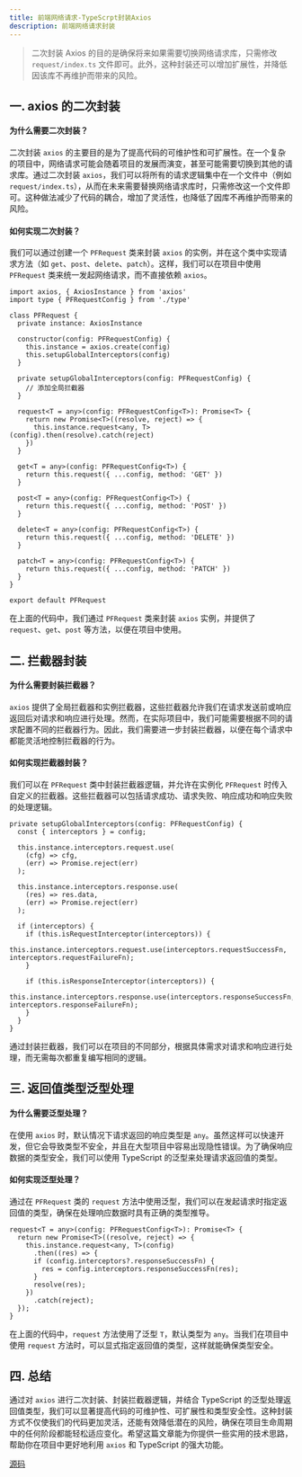 ```yaml
---
title: 前端网络请求-TypeScrpt封装Axios
description: 前端网络请求封装
---
```


> 二次封装 Axios 的目的是确保将来如果需要切换网络请求库，只需修改 `request/index.ts` 文件即可。此外，这种封装还可以增加扩展性，并降低因该库不再维护而带来的风险。

## 一. axios 的二次封装

#### 为什么需要二次封装？

二次封装 `axios` 的主要目的是为了提高代码的可维护性和可扩展性。在一个复杂的项目中，网络请求可能会随着项目的发展而演变，甚至可能需要切换到其他的请求库。通过二次封装 `axios`，我们可以将所有的请求逻辑集中在一个文件中（例如 `request/index.ts`），从而在未来需要替换网络请求库时，只需修改这一个文件即可。这种做法减少了代码的耦合，增加了灵活性，也降低了因库不再维护而带来的风险。

#### 如何实现二次封装？

我们可以通过创建一个 `PFRequest` 类来封装 `axios` 的实例，并在这个类中实现请求方法（如 `get`、`post`、`delete`、`patch`）。这样，我们可以在项目中使用 `PFRequest` 类来统一发起网络请求，而不直接依赖 `axios`。

```tsx
import axios, { AxiosInstance } from 'axios'
import type { PFRequestConfig } from './type'

class PFRequest {
  private instance: AxiosInstance

  constructor(config: PFRequestConfig) {
    this.instance = axios.create(config)
    this.setupGlobalInterceptors(config)
  }

  private setupGlobalInterceptors(config: PFRequestConfig) {
    // 添加全局拦截器
  }

  request<T = any>(config: PFRequestConfig<T>): Promise<T> {
    return new Promise<T>((resolve, reject) => {
      this.instance.request<any, T>(config).then(resolve).catch(reject)
    })
  }

  get<T = any>(config: PFRequestConfig<T>) {
    return this.request({ ...config, method: 'GET' })
  }

  post<T = any>(config: PFRequestConfig<T>) {
    return this.request({ ...config, method: 'POST' })
  }

  delete<T = any>(config: PFRequestConfig<T>) {
    return this.request({ ...config, method: 'DELETE' })
  }

  patch<T = any>(config: PFRequestConfig<T>) {
    return this.request({ ...config, method: 'PATCH' })
  }
}

export default PFRequest
```

在上面的代码中，我们通过 `PFRequest` 类来封装 `axios` 实例，并提供了 `request`、`get`、`post` 等方法，以便在项目中使用。

## 二. 拦截器封装

#### 为什么需要封装拦截器？

`axios` 提供了全局拦截器和实例拦截器，这些拦截器允许我们在请求发送前或响应返回后对请求和响应进行处理。然而，在实际项目中，我们可能需要根据不同的请求配置不同的拦截器行为。因此，我们需要进一步封装拦截器，以便在每个请求中都能灵活地控制拦截器的行为。

#### 如何实现拦截器封装？

我们可以在 `PFRequest` 类中封装拦截器逻辑，并允许在实例化 `PFRequest` 时传入自定义的拦截器。这些拦截器可以包括请求成功、请求失败、响应成功和响应失败的处理逻辑。

```tsx
private setupGlobalInterceptors(config: PFRequestConfig) {
  const { interceptors } = config;

  this.instance.interceptors.request.use(
    (cfg) => cfg,
    (err) => Promise.reject(err)
  );

  this.instance.interceptors.response.use(
    (res) => res.data,
    (err) => Promise.reject(err)
  );

  if (interceptors) {
    if (this.isRequestInterceptor(interceptors)) {
      this.instance.interceptors.request.use(interceptors.requestSuccessFn, interceptors.requestFailureFn);
    }

    if (this.isResponseInterceptor(interceptors)) {
      this.instance.interceptors.response.use(interceptors.responseSuccessFn, 	  interceptors.responseFailureFn);
    }
  }
}
```

通过封装拦截器，我们可以在项目的不同部分，根据具体需求对请求和响应进行处理，而无需每次都重复编写相同的逻辑。

## 三. 返回值类型泛型处理

#### 为什么需要泛型处理？

在使用 `axios` 时，默认情况下请求返回的响应类型是 `any`。虽然这样可以快速开发，但它会导致类型不安全，并且在大型项目中容易出现隐性错误。为了确保响应数据的类型安全，我们可以使用 TypeScript 的泛型来处理请求返回值的类型。

#### 如何实现泛型处理？

通过在 `PFRequest` 类的 `request` 方法中使用泛型，我们可以在发起请求时指定返回值的类型，确保在处理响应数据时具有正确的类型推导。

```tsx
request<T = any>(config: PFRequestConfig<T>): Promise<T> {
  return new Promise<T>((resolve, reject) => {
    this.instance.request<any, T>(config)
      .then((res) => {
      if (config.interceptors?.responseSuccessFn) {
        res = config.interceptors.responseSuccessFn(res);
      }
      resolve(res);
    })
      .catch(reject);
  });
}
```

在上面的代码中，`request` 方法使用了泛型 `T`，默认类型为 `any`。当我们在项目中使用 `request` 方法时，可以显式指定返回值的类型，这样就能确保类型安全。

## 四. 总结

通过对 `axios` 进行二次封装、封装拦截器逻辑，并结合 TypeScript 的泛型处理返回值类型，我们可以显著提高代码的可维护性、可扩展性和类型安全性。这种封装方式不仅使我们的代码更加灵活，还能有效降低潜在的风险，确保在项目生命周期中的任何阶段都能轻松适应变化。希望这篇文章能为你提供一些实用的技术思路，帮助你在项目中更好地利用 `axios` 和 TypeScript 的强大功能。

[源码](https://github.com/RicardoPang/pf-vue3-ts-template/blob/main/src/service/index.ts)
